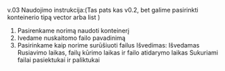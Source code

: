 v.03 Naudojimo instrukcija:(Tas pats kas v0.2, bet galime pasirinkti konteinerio tipą vector arba list )
1. Pasirenkame norimą naudoti konteinerį
2. Ivedame nuskaitomo failo pavadinimą
3. Pasirinkame kaip norime surūšiuoti failus
Išvedimas:
Išvedamas Rusiavimo laikas, failų kūrimo laikas ir failo atidarymo laikas
Sukuriami failai pasiektukai ir paliktukai
